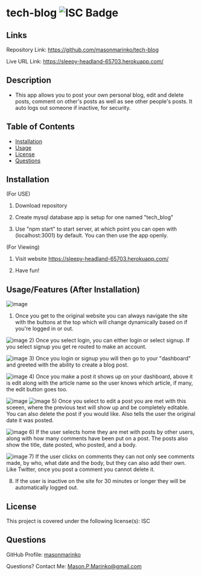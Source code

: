 # tech-blog ![ISC Badge](https://img.shields.io/badge/License-ISC-brightgreen)

## Links

Repository Link: https://github.com/masonmarinko/tech-blog

Live URL Link: https://sleepy-headland-65703.herokuapp.com/

## Description
- This app allows you to post your own personal blog, edit and delete posts, comment on other's posts as well as see other people's posts. It auto logs out someone if inactive, for security.

## Table of Contents
* [Installation](#installation)
* [Usage](#usage)
* [License](#license)
* [Questions](#questions)


## Installation
(For USE)
1. Download repository

2. Create mysql database app is setup for one named "tech_blog"

4. Use "npm start" to start server, at which point you can open with (localhost:3001) by default. You can then use the app openly.

(For Viewing)

1. Visit website https://sleepy-headland-65703.herokuapp.com/

2. Have fun!

## Usage/Features (After Installation)

![image](./readme_screenshots/main_page.png)
1) Once you get to the original website you can always navigate the site with the buttons at the top which will change dynamically based on if you're logged in or out.

![image](./readme_screenshots/login_signup_page.png)
2) Once you select login, you can either login or select signup. If you select signup you get re routed to make an account.

![image](./readme_screenshots/logged_in_create_post.png)
3) Once you login or signup you will then go to your "dashboard" and greeted with the ability to create a blog post.

![image](./readme_screenshots/posted_message.png)
4) Once you make a post it shows up on your dashboard, above it is edit along with the article name so the user knows which article, if many, the edit button goes too.

![image](./readme_screenshots/edit_post.png)
![image](./readme_screenshots/updated_post.png)
5) Once you select to edit a post you are met with this sceeen, where the previous text will show up and be completely editable. You can also delete the post if you would like. Also tells the user the original date it was posted.

![image](./readme_screenshots/home_page.png)
6) If the user selects home they are met with posts by other users, along with how many comments have been put on a post. The posts also show the title, date posted, who posted, and a body.

![image](./readme_screenshots/comment_made.png)
7) If the user clicks on comments they can not only see comments made, by who, what date and the body, but they can also add their own. Like Twitter, once you post a comment you cannot delete it.

8) If the user is inactive on the site for 30 minutes or longer they will be automatically logged out.

## License
This project is covered under the following license(s):
ISC

## Questions

GitHub Profile: [masonmarinko](https://github.com/masonmarinko)

Questions? Contact Me: <Mason.P.Marinko@gmail.com>
